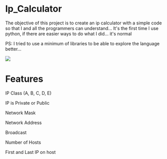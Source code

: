 # Ip_Calculator

The objective of this project is to create an ip calculator with a simple code so that I and all the programmers can understand... It's the first time I use python, if there are easier ways to do what I did... it's normal


PS: I tried to use a minimum of libraries to be able to explore the language better...

<img src="./images/calc.gif"/>

# Features

IP Class (A, B, C, D, E)

IP is Private or Public

Network Mask

Network Address

Broadcast

Number of Hosts

First and Last IP on host
